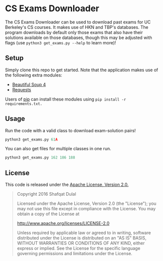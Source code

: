 CS Exams Downloader
===================

The CS Exams Downloader can be used to download past exams for UC Berkeley's 
CS courses. It makes use of HKN and TBP's databases. The program downloads by
default only those exams that also have their solutions available on those 
databases, though this may be adjusted with flags
(use ``python3 get_exams.py --help`` to learn more)!

## Setup

Simply clone this repo to get started. Note that the application makes use of
the following extra modules:
- [Beautiful Soup 4](http://www.crummy.com/software/BeautifulSoup/)
- [Requests](http://docs.python-requests.org/en/latest/)

Users of [pip](https://pip.pypa.io/en/stable/) can install these modules using 
``pip install -r requirements.txt.``

## Usage

Run the code with a valid class to download exam-solution pairs!

```python
python3 get_exams.py 61A
```

You can also get files for multiple classes in one run.

```python
python3 get_exams.py 162 186 188
```

## License

This code is released under the [Apache License, Version 2.0.](LICENSE.md)

> Copyright 2016 Shafqat Dulal
>
> Licensed under the Apache License, Version 2.0 (the "License");
> you may not use this file except in compliance with the License.
> You may obtain a copy of the License at
>
>  http://www.apache.org/licenses/LICENSE-2.0
>
> Unless required by applicable law or agreed to in writing, software
> distributed under the License is distributed on an "AS IS" BASIS,
> WITHOUT WARRANTIES OR CONDITIONS OF ANY KIND, either express or implied.
> See the License for the specific language governing permissions and
> limitations under the License.
